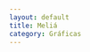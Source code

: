 ```yaml
---
layout: default
title: Meliá
category: Gráficas
---
```


<img src="{{ site.images_url }}/graficas/melia_rev.jpg" class="inline-left" title="" alt="" />
